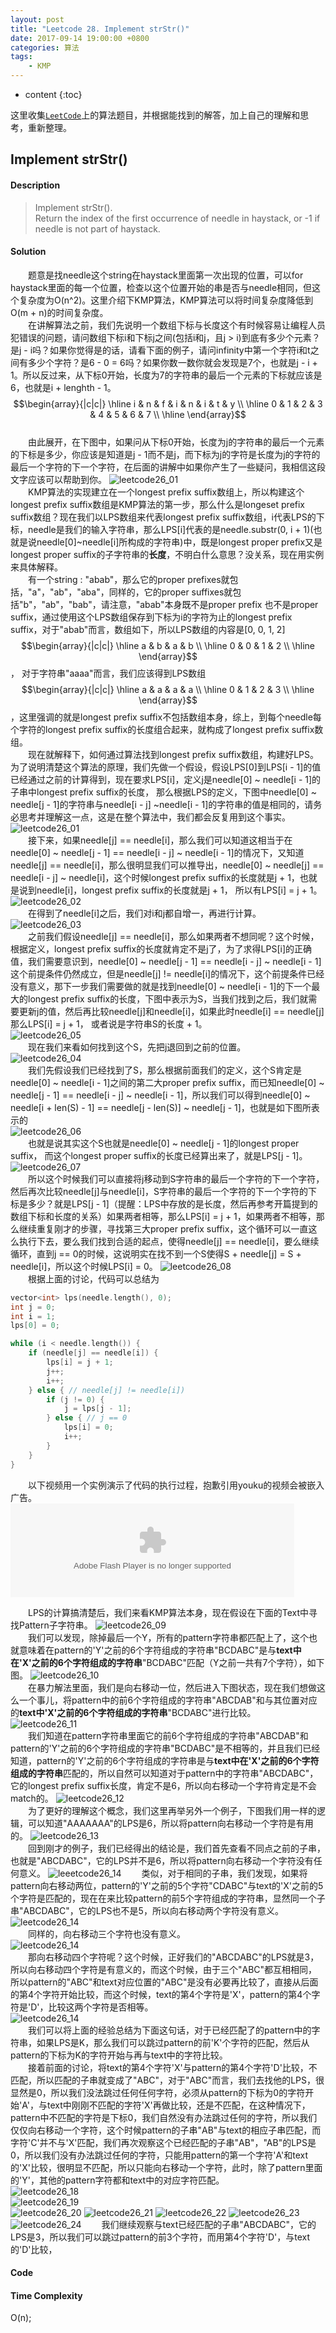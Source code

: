 ```yaml
---
layout: post
title: "Leetcode 28. Implement strStr()"
date: 2017-09-14 19:00:00 +0800 
categories: 算法
tags: 
    - KMP
---
```

* content
{:toc}

这里收集[`LeetCode`](https://leetcode.com)上的算法题目，并根据能找到的解答，加上自己的理解和思考，重新整理。

<!-- more -->

## Implement strStr()

#### Description

> Implement strStr().  
> Return the index of the first occurrence of needle in haystack, or -1 if needle is not part of haystack.  

#### Solution

&emsp;&emsp;题意是找needle这个string在haystack里面第一次出现的位置，可以for haystack里面的每一个位置，检查以这个位置开始的串是否与needle相同，但这个复杂度为O(n^2)。这里介绍下KMP算法，KMP算法可以将时间复杂度降低到O(m + n)的时间复杂度。  
&emsp;&emsp;在讲解算法之前，我们先说明一个数组下标与长度这个有时候容易让编程人员犯错误的问题，请问数组下标i和下标j之间(包括i和j，且j > i)到底有多少个元素？是j - i吗？如果你觉得是的话，请看下面的例子，请问infinity中第一个字符i和t之间有多少个字符？是6 - 0 = 6吗？如果你数一数你就会发现是7个，也就是j - i + 1。所以反过来，从下标0开始，长度为7的字符串的最后一个元素的下标就应该是6，也就是i + lenghth - 1。  
$$\begin{array}{|c|c|}
\hline
i & n & f & i & n & i & t & y \\
\hline
0 & 1 & 2 & 3 & 4 & 5 & 6 & 7 \\
\hline
\end{array}$$  
&emsp;&emsp;由此展开，在下图中，如果问从下标0开始，长度为j的字符串的最后一个元素的下标是多少，你应该是知道是j - 1而不是j，而下标为j的字符是长度为j的字符的最后一个字符的下一个字符，在后面的讲解中如果你产生了一些疑问，我相信这段文字应该可以帮助到你。
![leetcode26_01](http://ovwkcbdpf.bkt.clouddn.com/image/leetcode26/leetcode26_01.png)  
&emsp;&emsp;KMP算法的实现建立在一个longest prefix suffix数组上，所以构建这个longest prefix suffix数组是KMP算法的第一步，那么什么是longeset prefix suffix数组？现在我们以LPS数组来代表longest prefix suffix数组，i代表LPS的下标，needle是我们的输入字符串，那么LPS[i]代表的是needle.substr(0, i + 1)(也就是说needle[0]~needle[i]所构成的字符串)中，既是longest proper prefix又是longest proper suffix的子字符串的**长度**，不明白什么意思？没关系，现在用实例来具体解释。  
&emsp;&emsp;有一个string : "abab"，那么它的proper prefixes就包括，"a"，"ab"，"aba"，同样的，它的proper suffixes就包括"b"，"ab"，"bab"，请注意，"abab"本身既不是proper prefix 也不是proper suffix，通过使用这个LPS数组保存到下标为i的字符为止的longest prefix suffix，对于"abab"而言，数组如下，所以LPS数组的内容是[0, 0, 1, 2]
$$\begin{array}{|c|c|}
\hline
a & b & a & b \\
\hline
0 & 0 & 1 & 2 \\
\hline
\end{array}$$，
对于字符串"aaaa"而言，我们应该得到LPS数组
$$\begin{array}{|c|c|}
\hline
a & a & a & a \\
\hline
0 & 1 & 2 & 3 \\
\hline
\end{array}$$，这里强调的就是longest prefix suffix不包括数组本身，综上，到每个needle每个字符的longest prefix suffix的长度组合起来，就构成了longest prefix suffix数组。  
&emsp;&emsp;现在就解释下，如何通过算法找到longest prefix suffix数组，构建好LPS。为了说明清楚这个算法的原理，我们先做一个假设，假设LPS[0]到LPS[i - 1]的值已经通过之前的计算得到，现在要求LPS[i]，定义j是needle[0] ~ needle[i - 1]的子串中longest prefix suffix的长度， 那么根据LPS的定义，下图中needle[0] ~ needle[j - 1]的字符串与needle[i - j] ~needle[i - 1]的字符串的值是相同的，请务必思考并理解这一点，这是在整个算法中，我们都会反复用到这个事实。
![leetcode26_01](http://ovwkcbdpf.bkt.clouddn.com/image/leetcode26/leetcode26_01.png)  
&emsp;&emsp;接下来，如果needle[j] == needle[i]，那么我们可以知道这相当于在needle[0] ~ needle[j - 1] == needle[i - j] ~ needle[i - 1]的情况下，又知道needle[j] == needle[i]，那么很明显我们可以推导出，needle[0] ~ needle[j] == needle[i - j] ~ needle[i]，这个时候longest prefix suffix的长度就是j + 1，也就是说到needle[i]，longest prefix suffix的长度就是j + 1， 所以有LPS[i] = j + 1。  
![leetcode26_02](http://ovwkcbdpf.bkt.clouddn.com/image/leetcode26/leetcode26_02.png)  
&emsp;&emsp;在得到了needle[i]之后，我们对i和j都自增一，再进行计算。  
![leetcode26_03](http://ovwkcbdpf.bkt.clouddn.com/image/leetcode26/leetcode26_03.png)  
&emsp;&emsp;之前我们假设needle[j] == needle[i]，那么如果两者不想同呢？这个时候，根据定义，longest prefix suffix的长度就肯定不是j了，为了求得LPS[i]的正确值，我们需要意识到，needle[0] ~ needle[j - 1] == needle[i - j] ~ needle[i - 1]这个前提条件仍然成立，但是needle[j] != needle[i]的情况下，这个前提条件已经没有意义，那下一步我们需要做的就是找到needle[0] ~ needle[i - 1]的下一个最大的longest prefix suffix的长度，下图中表示为S，当我们找到之后，我们就需要更新j的值，然后再比较needle[j]和needle[i]，如果此时needle[i] == needle[j]那么LPS[i] = j + 1， 或者说是字符串S的长度 + 1。  
![leetcode26_05](http://ovwkcbdpf.bkt.clouddn.com/image/leetcode26/leetcode26_05.png)  
&emsp;&emsp;现在我们来看如何找到这个S，先把j退回到之前的位置。  
![leetcode26_04](http://ovwkcbdpf.bkt.clouddn.com/image/leetcode26/leetcode26_04.png)  
&emsp;&emsp;我们先假设我们已经找到了S，那么根据前面我们的定义，这个S肯定是needle[0] ~ needle[i - 1]之间的第二大proper prefix suffix，而已知needle[0] ~ needle[j - 1] == needle[i - j] ~ needle[i - 1]，所以我们可以得到needle[0] ~ needle[i + len(S) - 1] == needle[j - len(S)] ~ needle[j - 1]，也就是如下图所表示的  
![leetcode26_06](http://ovwkcbdpf.bkt.clouddn.com/image/leetcode26/leetcode26_06.png)  
&emsp;&emsp;也就是说其实这个S也就是needle[0] ~ needle[j - 1]的longest proper suffix， 而这个longest proper suffix的长度已经算出来了，就是LPS[j - 1]。
![leetcode26_07](http://ovwkcbdpf.bkt.clouddn.com/image/leetcode26/leetcode26_07.png)  
&emsp;&emsp;所以这个时候我们可以直接将j移动到S字符串的最后一个字符的下一个字符，然后再次比较needle[j]与needle[i]，S字符串的最后一个字符的下一个字符的下标是多少？就是LPS[j - 1]（提醒：LPS中存放的是长度，然后再参考开篇提到的数组下标和长度的关系）如果两者相等，那么LPS[i] = j + 1，如果两者不相等，那么继续重复刚才的步骤，寻找第三大proper prefix suffix，这个循环可以一直这么执行下去，要么我们找到合适的起点，使得needle[j] == needle[i]，要么继续循环，直到j == 0的时候，这说明实在找不到一个S使得S + needle[j] = S + needle[i]，所以这个时候LPS[i] = 0。 
![leetcode26_08](http://ovwkcbdpf.bkt.clouddn.com/image/leetcode26/leetcode26_08.png)  
&emsp;&emsp;根据上面的讨论，代码可以总结为
```cpp
vector<int> lps(needle.length(), 0);
int j = 0;
int i = 1;
lps[0] = 0;

while (i < needle.length()) {
    if (needle[j] == needle[i]) {
        lps[i] = j + 1;
        j++;
        i++;
    } else { // needle[j] != needle[i])
        if (j != 0) {
            j = lps[j - 1];
        } else { // j == 0
            lps[i] = 0;
            i++;
        }
    }
}
```
&emsp;&emsp;以下视频用一个实例演示了代码的执行过程，抱歉引用youku的视频会被嵌入广告。  
<embed id='movie' src='http://player.youku.com/player.php/sid/XMzAyNzYzNjEzMg==/v.swf' allowfullscreen='true' quality='high' width='90%' align='middle' allowscriptaccess='always' type='application/x-shockwave-flash'/>  
<script type='text/javascript'>document.getElementById('movie').style.height=document.getElementById('movie').scrollWidth*0.8+'px'</script>
&emsp;&emsp;LPS的计算搞清楚后，我们来看KMP算法本身，现在假设在下面的Text中寻找Pattern子字符串。
![leetcode26_09](http://ovwkcbdpf.bkt.clouddn.com/image/leetcode26/leetcode26_09.png)  
&emsp;&emsp;我们可以发现，除掉最后一个Y，所有的pattern字符串都匹配上了，这个也就意味着在pattern的'Y'之前的6个字符组成的字符串"BCDABC"是与**text中在'X'之前的6个字符组成的字符串**"BCDABC"匹配（Y之前一共有7个字符），如下图。
![leetcode26_10](http://ovwkcbdpf.bkt.clouddn.com/image/leetcode26/leetcode26_10.png)  
&emsp;&emsp;在暴力解法里面，我们是向右移动一位，然后进入下图状态，现在我们想做这么一个事儿，将pattern中的前6个字符组成的字符串"ABCDAB"和与其位置对应的**text中'X'之前的6个字符组成的字符串**"BCDABC"进行比较。  
![leetcode26_11](http://ovwkcbdpf.bkt.clouddn.com/image/leetcode26/leetcode26_11.png)  
&emsp;&emsp;我们知道在pattern字符串里面它的前6个字符组成的字符串"ABCDAB"和pattern的'Y'之前的6个字符组成的字符串"BCDABC"是不相等的，并且我们已经知道，pattern的'Y'之前的6个字符组成的字符串是与**text中在'X'之前的6个字符组成的字符串**匹配的，所以自然可以知道对于pattern中的字符串"ABCDABC"，它的longest prefix suffix长度，肯定不是6，所以向右移动一个字符肯定是不会match的。
![leetcode26_12](http://ovwkcbdpf.bkt.clouddn.com/image/leetcode26/leetcode26_12.png)  
&emsp;&emsp;为了更好的理解这个概念，我们这里再举另外一个例子，下图我们用一样的逻辑，可以知道"AAAAAAA"的LPS是6，所以将pattern向右移动一个字符是有用的。
![leetcode26_13](http://ovwkcbdpf.bkt.clouddn.com/image/leetcode26/leetcode26_13.png)  
&emsp;&emsp;回到刚才的例子，我们已经得出的结论是，我们首先查看不同点之前的子串，也就是"ABCDABC"，它的LPS并不是6，所以将pattern向右移动一个字符没有任何意义。
![leeetcode26_14](http://ovwkcbdpf.bkt.clouddn.com/image/leetcode26/leetcode26_14.png)
&emsp;&emsp;类似，对于相同的子串，我们发现，如果将pattern向右移动两位，pattern的'Y'之前的5个字符"CDABC"与text的'X'之前的5个字符是匹配的，现在在来比较pattern的前5个字符组成的字符串，显然同一个子串"ABCDABC"，它的LPS也不是5，所以向右移动两个字符没有意义。  
![leetcode26_14](http://ovwkcbdpf.bkt.clouddn.com/image/leetcode26/leetcode26_15.png)  
&emsp;&emsp;同样的，向右移动三个字符也没有意义。  
![leetcode26_14](http://ovwkcbdpf.bkt.clouddn.com/image/leetcode26/leetcode26_16.png)  
&emsp;&emsp;那向右移动四个字符呢？这个时候，正好我们的"ABCDABC"的LPS就是3，所以向右移动四个字符是有意义的，而这个时候，由于三个"ABC"都互相相同，所以pattern的"ABC"和text对应位置的"ABC"是没有必要再比较了，直接从后面的第4个字符开始比较，而这个时候，text的第4个字符是'X'，pattern的第4个字符是'D'，比较这两个字符是否相等。   
![leetcode26_14](http://ovwkcbdpf.bkt.clouddn.com/image/leetcode26/leetcode26_17.png)  
&emsp;&emsp;我们可以将上面的经验总结为下面这句话，对于已经匹配了的pattern中的字符串，如果LPS是K，那么我们可以跳过pattern的前'K'个字符的匹配，然后从pattern的下标为K的字符开始与再与text中的字符比较。  
&emsp;&emsp;接着前面的讨论，将text的第4个字符'X'与pattern的第4个字符'D'比较，不匹配，所以匹配的子串就变成了"ABC"，对于"ABC"而言，我们去找他的LPS，很显然是0，所以我们没法跳过任何任何字符，必须从pattern的下标为0的字符开始'A'，与text中刚刚不匹配的字符'X'再做比较，还是不匹配，在这种情况下，pattern中不匹配的字符是下标0，我们自然没有办法跳过任何的字符，所以我们仅仅向右移动一个字符，这个时候pattern的子串"AB"与text的相应子串匹配，而字符'C'并不与'X'匹配，我们再次观察这个已经匹配的子串"AB"，"AB"的LPS是0，所以我们没有办法跳过任何的字符，只能用pattern的第一个字符'A'和text的'X'比较，很明显不匹配，所以只能向右移动一个字符，此时，除了pattern里面的'Y'，其他的pattern字符都和text中的对应字符匹配。   
![leetcode26_18](http://ovwkcbdpf.bkt.clouddn.com/image/leetcode26/leetcode26_18.png)  
![leetcode26_19](http://ovwkcbdpf.bkt.clouddn.com/image/leetcode26/leetcode26_19.png)  
![leetcode26_20](http://ovwkcbdpf.bkt.clouddn.com/image/leetcode26/leetcode26_20.png)
![leetcode26_21](http://ovwkcbdpf.bkt.clouddn.com/image/leetcode26/leetcode26_21.png)
![leetcode26_22](http://ovwkcbdpf.bkt.clouddn.com/image/leetcode26/leetcode26_22.png)
![leetcode26_23](http://ovwkcbdpf.bkt.clouddn.com/image/leetcode26/leetcode26_23.png)
![leetcode26_24](http://ovwkcbdpf.bkt.clouddn.com/image/leetcode26/leetcode26_24.png)
&emsp;&emsp;我们继续观察与text已经匹配的子串"ABCDABC"，它的LPS是3，所以我们可以跳过pattern的前3个字符，而用第4个字符'D'，与text的'D'比较，
#### Code


#### Time Complexity

O(n);
